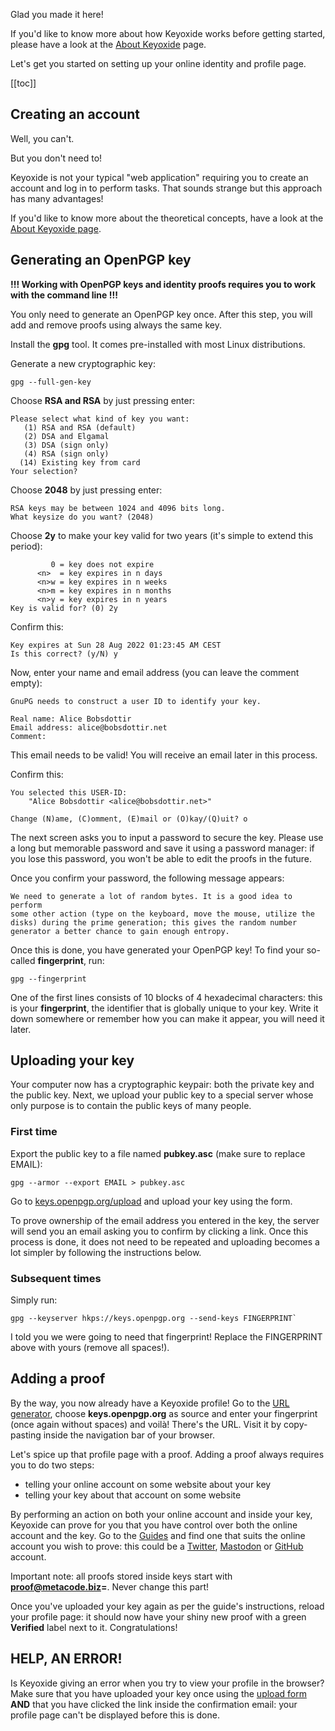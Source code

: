 Glad you made it here!

If you'd like to know more about how Keyoxide works before getting started, please have a look at the [About Keyoxide](/about) page.

Let's get you started on setting up your online identity and profile page.

[[toc]]

## Creating an account

Well, you can't.

But you don't need to!

Keyoxide is not your typical "web application" requiring you to create an account and log in to perform tasks. That sounds strange but this approach has many advantages!

If you'd like to know more about the theoretical concepts, have a look at the [About Keyoxide page](/about).

## Generating an OpenPGP key

**!!! Working with OpenPGP keys and identity proofs requires you to work with the command line !!!**

You only need to generate an OpenPGP key once. After this step, you will add and remove proofs using always the same key.

Install the **gpg** tool. It comes pre-installed with most Linux distributions.

Generate a new cryptographic key:
```
gpg --full-gen-key
```

Choose **RSA and RSA** by just pressing enter:
```
Please select what kind of key you want:
   (1) RSA and RSA (default)
   (2) DSA and Elgamal
   (3) DSA (sign only)
   (4) RSA (sign only)
  (14) Existing key from card
Your selection?
```

Choose **2048** by just pressing enter:
```
RSA keys may be between 1024 and 4096 bits long.
What keysize do you want? (2048)
```

Choose **2y** to make your key valid for two years (it's simple to extend this period):
```Please specify how long the key should be valid.
         0 = key does not expire
      <n>  = key expires in n days
      <n>w = key expires in n weeks
      <n>m = key expires in n months
      <n>y = key expires in n years
Key is valid for? (0) 2y
```

Confirm this:
```
Key expires at Sun 28 Aug 2022 01:23:45 AM CEST
Is this correct? (y/N) y
```

Now, enter your name and email address (you can leave the comment empty):
```
GnuPG needs to construct a user ID to identify your key.

Real name: Alice Bobsdottir
Email address: alice@bobsdottir.net
Comment:
```

This email needs to be valid! You will receive an email later in this process.

Confirm this:
```
You selected this USER-ID:
    "Alice Bobsdottir <alice@bobsdottir.net>"

Change (N)ame, (C)omment, (E)mail or (O)kay/(Q)uit? o
```

The next screen asks you to input a password to secure the key. Please use a long but memorable password and save it using a password manager: if you lose this password, you won't be able to edit the proofs in the future.

Once you confirm your password, the following message appears:
```
We need to generate a lot of random bytes. It is a good idea to perform
some other action (type on the keyboard, move the mouse, utilize the
disks) during the prime generation; this gives the random number
generator a better chance to gain enough entropy.
```

Once this is done, you have generated your OpenPGP key! To find your so-called **fingerprint**, run:
```
gpg --fingerprint
```

One of the first lines consists of 10 blocks of 4 hexadecimal characters: this is your **fingerprint**, the identifier that is globally unique to your key. Write it down somewhere or remember how you can make it appear, you will need it later.

## Uploading your key

Your computer now has a cryptographic keypair: both the private key and the public key. Next, we upload your public key to a special server whose only purpose is to contain the public keys of many people.

### First time

Export the public key to a file named **pubkey.asc** (make sure to replace EMAIL):
```
gpg --armor --export EMAIL > pubkey.asc
```

Go to [keys.openpgp.org/upload](https://keys.openpgp.org/upload) and upload your key using the form.

To prove ownership of the email address you entered in the key, the server will send you an email asking you to confirm by clicking a link. Once this process is done, it does not need to be repeated and uploading becomes a lot simpler by following the instructions below.

### Subsequent times

Simply run:
```
gpg --keyserver hkps://keys.openpgp.org --send-keys FINGERPRINT`
```

I told you we were going to need that fingerprint! Replace the FINGERPRINT above with yours (remove all spaces!).

## Adding a proof

By the way, you now already have a Keyoxide profile! Go to the [URL generator](/util/profile-url), choose **keys.openpgp.org** as source and enter your fingerprint (once again without spaces) and voilà! There's the URL. Visit it by copy-pasting inside the navigation bar of your browser.

Let's spice up that profile page with a proof. Adding a proof always requires you to do two steps:

- telling your online account on some website about your key
- telling your key about that account on some website

By performing an action on both your online account and inside your key, Keyoxide can prove for you that you have control over both the online account and the key. Go to the [Guides](/guides) and find one that suits the online account you wish to prove: this could be a [Twitter](/guides/twitter), [Mastodon](/guides/mastodon) or [GitHub](/guides/github) account.

Important note: all proofs stored inside keys start with **proof@metacode.biz=**. Never change this part!

Once you've uploaded your key again as per the guide's instructions, reload your profile page: it should now have your shiny new proof with a green **Verified** label next to it. Congratulations!

## HELP, AN ERROR!

Is Keyoxide giving an error when you try to view your profile in the browser? Make sure that you have uploaded your key once using the [upload form](https://keys.openpgp.org/upload) **AND** that you have clicked the link inside the confirmation email: your profile page can't be displayed before this is done.
